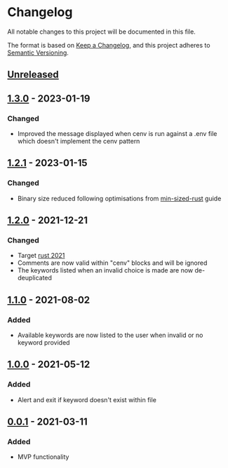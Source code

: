 # Changelog
All notable changes to this project will be documented in this file.

The format is based on [Keep a Changelog](https://keepachangelog.com/en/1.0.0/),
and this project adheres to [Semantic Versioning](https://semver.org/spec/v2.0.0.html).

## [Unreleased]

## [1.3.0] - 2023-01-19
### Changed
- Improved the message displayed when cenv is run against a .env file which doesn't implement the cenv pattern

## [1.2.1] - 2023-01-15
### Changed
- Binary size reduced following optimisations from [min-sized-rust](https://github.com/johnthagen/min-sized-rust) guide

## [1.2.0] - 2021-12-21
### Changed
- Target [rust 2021](https://blog.rust-lang.org/2021/10/21/Rust-1.56.0.html#rust-2021)
- Comments are now valid within "cenv" blocks and will be ignored
- The keywords listed when an invalid choice is made are now de-deuplicated

## [1.1.0] - 2021-08-02
### Added
- Available keywords are now listed to the user when invalid or no keyword provided

## [1.0.0] - 2021-05-12
### Added
- Alert and exit if keyword doesn't exist within file

## [0.0.1] - 2021-03-11
### Added
- MVP functionality

[Unreleased]: https://github.com/JonShort/cenv/compare/v1.3.0...HEAD
[1.3.0]: https://github.com/JonShort/cenv/compare/v1.2.1...v1.3.0
[1.2.1]: https://github.com/JonShort/cenv/compare/v1.2.0...v1.2.1
[1.2.0]: https://github.com/JonShort/cenv/compare/v1.1.0...v1.2.0
[1.1.0]: https://github.com/JonShort/cenv/compare/v1.0.0...v1.1.0
[1.0.0]: https://github.com/JonShort/cenv/compare/v0.0.1...v1.0.0
[0.0.1]: https://github.com/jonshort/cenv/releases/tag/v0.0.1
